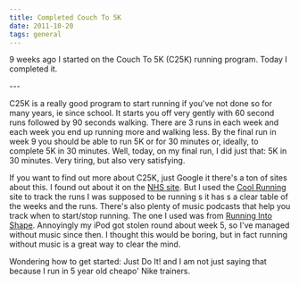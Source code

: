 ```yaml
---
title: Completed Couch To 5K
date: 2011-10-20
tags: general
---
```

<p>9 weeks ago I started on the Couch To 5K (C25K) running program. Today I completed it.</p>
---

<p>C25K is a really good program to start running if you've not done so for many years, ie since school. It starts you off very gently with 60 second runs followed by 90 seconds walking. There are 3 runs in each week and each week you end up running more and walking less. By the final run in week 9 you should be able to run 5K or for 30 minutes or, ideally, to complete 5K in 30 minutes. Well, today, on my final run, I did just that: 5K in 30 minutes. Very tiring, but also very satisfying.</p>
<p>If you want to find out more about C25K, just Google it there's a ton of sites about this. I found out about it on the <a title="C25K information on NHS" href="http://www.nhs.uk/LiveWell/c25k/Pages/couch-to-5k.aspx">NHS site</a>. But I used the <a href="http://www.coolrunning.com/engine/2/2_3/181.shtml">Cool Running</a> site to track the runs I was supposed to be running s it has s a clear table of the weeks and the runs. There's also plenty of music podcasts that help you track when to start/stop running. The one I used was from <a href="http://runningintoshape.com/5k-training-downloads/">Running Into Shape</a>. Annoyingly my iPod got stolen round about week 5, so I've managed without music since then. I thought this would be boring, but in fact running without music is a great way to clear the mind.</p>
<p>Wondering how to get started: Just Do It! and I am not just saying that because I run in 5 year old cheapo' Nike trainers.</p>

